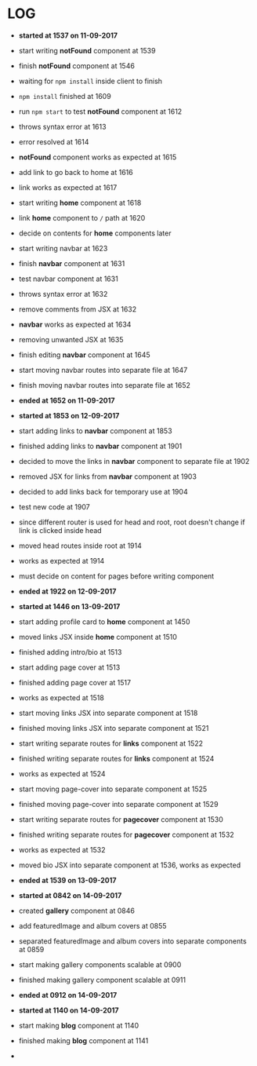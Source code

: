 # LOG

* **started at 1537 on 11-09-2017**
* start writing **notFound** component at 1539
* finish **notFound** component at 1546
* waiting for `npm install` inside client to finish
* `npm install` finished at 1609
* run `npm start` to test **notFound** component at 1612
* throws syntax error at 1613
* error resolved at 1614
* **notFound** component works as expected at 1615
* add link to go back to home at 1616
* link works as expected at 1617
* start writing **home** component at 1618
* link **home** component to `/` path at 1620
* decide on contents for **home** components later
* start writing navbar at 1623
* finish **navbar** component at 1631
* test navbar component at 1631
* throws syntax error at 1632
* remove comments from JSX at 1632
* **navbar** works as expected at 1634
* removing unwanted JSX at 1635
* finish editing **navbar** component at 1645
* start moving navbar routes into separate file at 1647
* finish moving navbar routes into separate file at 1652
* **ended at 1652 on 11-09-2017**

* **started at 1853 on 12-09-2017**
* start adding links to **navbar** component at 1853
* finished adding links to **navbar** component at 1901
* decided to move the links in **navbar** component to separate file at 1902
* removed JSX for links from **navbar** component at 1903
* decided to add links back for temporary use at 1904
* test new code at 1907
* since different router is used for head and root, root doesn't change if link is clicked inside head
* moved head routes inside root at 1914
* works as expected at 1914
* must decide on content for pages before writing component
* **ended at 1922 on 12-09-2017**

* **started at 1446 on 13-09-2017**
* start adding profile card to **home** component at 1450
* moved links JSX inside **home** component at 1510
* finished adding intro/bio at 1513
* start adding page cover at 1513
* finished adding page cover at 1517
* works as expected at 1518
* start moving links JSX into separate component at 1518
* finished moving links JSX into separate component at 1521
* start writing separate routes for **links** component at 1522
* finished writing separate routes for **links** component at 1524
* works as expected at 1524
* start moving page-cover into separate component at 1525
* finished moving page-cover into separate component at 1529
* start writing separate routes for **pagecover** component at 1530
* finished writing separate routes for **pagecover** component at 1532
* works as expected at 1532
* moved bio JSX into separate component at 1536, works as expected
* **ended at 1539 on 13-09-2017**

* **started at 0842 on 14-09-2017**
* created **gallery** component at 0846
* add featuredImage and album covers at 0855
* separated featuredImage and album covers into separate components at 0859
* start making gallery components scalable at 0900
* finished making gallery component scalable at 0911
* **ended at 0912 on 14-09-2017**

* **started at 1140 on 14-09-2017**
* start making **blog** component at 1140
* finished making **blog** component at 1141
* 
